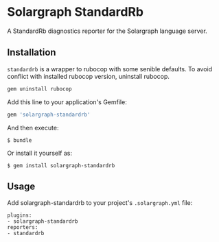 # Solargraph StandardRb

A StandardRb diagnostics reporter for the Solargraph language server.

## Installation

`standardrb` is a wrapper to rubocop with some senible defaults.
To avoid conflict with installed rubocop version, uninstall rubocop.

```ruby
gem uninstall rubocop
```

Add this line to your application's Gemfile:

```ruby
gem 'solargraph-standardrb'
```

And then execute:

    $ bundle

Or install it yourself as:

    $ gem install solargraph-standardrb

## Usage

Add solargraph-standardrb to your project's `.solargraph.yml` file:

```
plugins:
- solargraph-standardrb
reporters:
- standardrb
```

